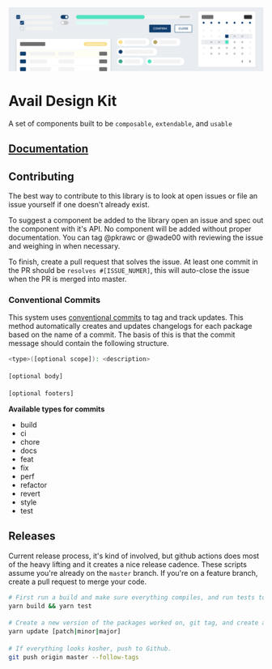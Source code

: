 ![Avail Design Kit](./docs/public/design-kit-cover.png)

# Avail Design Kit

A set of components built to be `composable`, `extendable`, and `usable`

## [Documentation](https://design.avail.co)

## Contributing

The best way to contribute to this library is to look at open issues or file an issue yourself if one doesn't already exist.

To suggest a component be added to the library open an issue and spec out the component with it's API. No component will be added without proper documentation. You can tag @pkrawc or @wade00 with reviewing the issue and weighing in when necessary.

To finish, create a pull request that solves the issue. At least one commit in the PR should be `resolves #[ISSUE_NUMER]`, this will auto-close the issue when the PR is merged into master.

### Conventional Commits

This system uses [conventional commits](https://www.conventionalcommits.org/en/v1.0.0/) to tag and track updates. This method automatically creates and updates changelogs for each package based on the name of a commit. The basis of this is that the commit message should contain the following structure.

```bash
<type>([optional scope]): <description>

[optional body]

[optional footers]
```

**Available types for commits**

- build
- ci
- chore
- docs
- feat
- fix
- perf
- refactor
- revert
- style
- test

## Releases

Current release process, it's kind of involved, but github actions does most of the heavy lifting and it creates a nice release cadence. These scripts assume you're already on the `master` branch. If you're on a feature branch, create a pull request to merge your code.

```bash
# First run a build and make sure everything compiles, and run tests to make sure all are passing
yarn build && yarn test

# Create a new version of the packages worked on, git tag, and create a CHANGELOG for those package.
yarn update [patch|minor|major]

# If everything looks kosher, push to Github.
git push origin master --follow-tags
```
